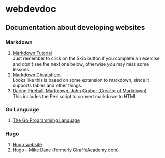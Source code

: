 # webdevdoc
## Documentation about developing websites

### Markdown  
1. [Markdown Tutorial](https://www.markdowntutorial.com/)  
 Just remember to click on the Skip button if you complete an exercise and don't see the next one below, otherwise you may miss some lessons. 
2. [Markdown Cheatsheet](https://github.com/adam-p/markdown-here/wiki/Markdown-Cheatsheet#html)  
 Looks like this is based on some extension to markdown, since it supports tables and other things.
3. [Daring Fireball: Markdown, John Gruber (Creator of Markdown)](https://daringfireball.net/projects/markdown/)  
 This includes the Perl script to convert markdown to HTML

### Go Language
1. [The Go Programming Language](https://golang.org/)

### Hugo
1. [Hugo website](https://gohugo.io/)
2. [Hugo - Mike Dane (formerly GiraffeAcademy.com)](https://www.mikedane.com/static-site-generators/hugo/)
